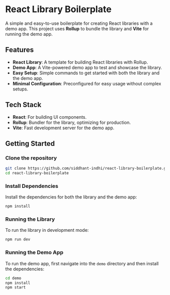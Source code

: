 # React Library Boilerplate

A simple and easy-to-use boilerplate for creating React libraries with a demo app. This project uses **Rollup** to bundle the library and **Vite** for running the demo app.

## Features

- **React Library**: A template for building React libraries with Rollup.
- **Demo App**: A Vite-powered demo app to test and showcase the library.
- **Easy Setup**: Simple commands to get started with both the library and the demo app.
- **Minimal Configuration**: Preconfigured for easy usage without complex setups.

## Tech Stack

- **React**: For building UI components.
- **Rollup**: Bundler for the library, optimizing for production.
- **Vite**: Fast development server for the demo app.

## Getting Started

### Clone the repository

```bash
git clone https://github.com/siddhant-indhi/react-library-boilerplate.git
cd react-library-boilerplate
```

### Install Dependencies

Install the dependencies for both the library and the demo app:

```bash
npm install
```

### Running the Library

To run the library in development mode:

```bash
npm run dev
```

### Running the Demo App

To run the demo app, first navigate into the `demo` directory and then install the dependencies:

```bash
cd demo
npm install
npm start
```
